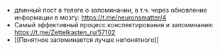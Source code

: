 - длинный пост в телеге о запоминании, в т.ч. через обновление информации в мозгу: https://t.me/neuronsmatter/4
- Самый эффективный процесс конспектирования и запоминания: https://t.me/Zettelkasten_ru/57102
- [[Понятное запоминается лучше непонятного]]
